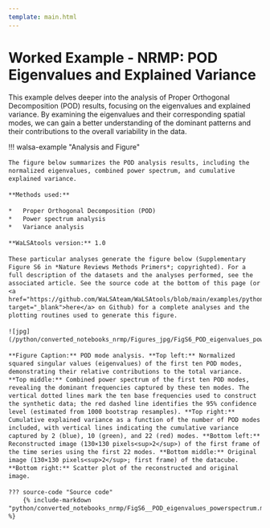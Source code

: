 ```yaml
---
template: main.html
---
```


# Worked Example - NRMP: POD Eigenvalues and Explained Variance

This example delves deeper into the analysis of Proper Orthogonal Decomposition (POD) results, focusing on the eigenvalues and explained variance. By examining the eigenvalues and their corresponding spatial modes, we can gain a better understanding of the dominant patterns and their contributions to the overall variability in the data.

!!! walsa-example "Analysis and Figure"

    The figure below summarizes the POD analysis results, including the normalized eigenvalues, combined power spectrum, and cumulative explained variance.

    **Methods used:**

    *   Proper Orthogonal Decomposition (POD)
    *   Power spectrum analysis
    *   Variance analysis

    **WaLSAtools version:** 1.0

    These particular analyses generate the figure below (Supplementary Figure S6 in *Nature Reviews Methods Primers*; copyrighted). For a full description of the datasets and the analyses performed, see the associated article. See the source code at the bottom of this page (or <a href="https://github.com/WaLSAteam/WaLSAtools/blob/main/examples/python/Worked_examples__NRMP/FigS6__POD_eigenvalues_powerspectrum.ipynb" target="_blank">here</a> on Github) for a complete analyses and the plotting routines used to generate this figure.

    ![jpg](/python/converted_notebooks_nrmp/Figures_jpg/FigS6_POD_eigenvalues_powerspectrum.jpg)

    **Figure Caption:** POD mode analysis. **Top left:** Normalized squared singular values (eigenvalues) of the first ten POD modes, demonstrating their relative contributions to the total variance. **Top middle:** Combined power spectrum of the first ten POD modes, revealing the dominant frequencies captured by these ten modes. The vertical dotted lines mark the ten base frequencies used to construct the synthetic data; the red dashed line identifies the 95% confidence level (estimated from 1000 bootstrap resamples). **Top right:** Cumulative explained variance as a function of the number of POD modes included, with vertical lines indicating the cumulative variance captured by 2 (blue), 10 (green), and 22 (red) modes. **Bottom left:** Reconstructed image (130×130 pixels<sup>2</sup>) of the first frame of the time series using the first 22 modes. **Bottom middle:** Original image (130×130 pixels<sup>2</sup>; first frame) of the datacube. **Bottom right:** Scatter plot of the reconstructed and original image.

    ??? source-code "Source code"
        {% include-markdown "python/converted_notebooks_nrmp/FigS6__POD_eigenvalues_powerspectrum.md" %}
